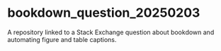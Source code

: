 # bookdown_question_20250203
A repository linked to a Stack Exchange question about bookdown and automating figure and table captions.
